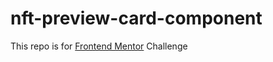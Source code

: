 # nft-preview-card-component

This repo is for [Frontend Mentor](https://www.frontendmentor.io/) Challenge